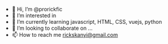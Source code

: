 - 👋 Hi, I’m @prorickfic
- 👀 I’m interested in 
- 🌱 I’m currently learning javascript, HTML, CSS, vuejs, python
- 💞️ I’m looking to collaborate on ...
- 📫 How to reach me rickskanyi@gmail.com 

<!---
prorickfic/prorickfic is a ✨ special ✨ repository because its `README.md` (this file) appears on your GitHub profile.
You can click the Preview link to take a look at your changes.
--->
